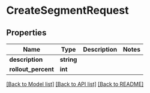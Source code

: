 # CreateSegmentRequest

## Properties
Name | Type | Description | Notes
------------ | ------------- | ------------- | -------------
**description** | **string** |  | 
**rollout_percent** | **int** |  | 

[[Back to Model list]](../README.md#documentation-for-models) [[Back to API list]](../README.md#documentation-for-api-endpoints) [[Back to README]](../README.md)


